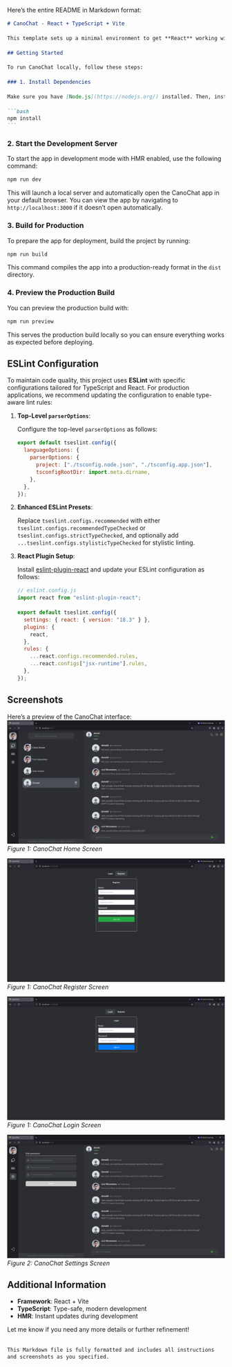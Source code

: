 Here’s the entire README in Markdown format:

````markdown
# CanoChat - React + TypeScript + Vite

This template sets up a minimal environment to get **React** working with **Vite**, **TypeScript**, and **HMR** (Hot Module Replacement). It also includes some initial **ESLint** rules for a consistent code style and improved development experience.

## Getting Started

To run CanoChat locally, follow these steps:

### 1. Install Dependencies

Make sure you have [Node.js](https://nodejs.org/) installed. Then, install the necessary dependencies by running:

```bash
npm install
```
````

### 2. Start the Development Server

To start the app in development mode with HMR enabled, use the following command:

```bash
npm run dev
```

This will launch a local server and automatically open the CanoChat app in your default browser. You can view the app by navigating to `http://localhost:3000` if it doesn’t open automatically.

### 3. Build for Production

To prepare the app for deployment, build the project by running:

```bash
npm run build
```

This command compiles the app into a production-ready format in the `dist` directory.

### 4. Preview the Production Build

You can preview the production build with:

```bash
npm run preview
```

This serves the production build locally so you can ensure everything works as expected before deploying.

## ESLint Configuration

To maintain code quality, this project uses **ESLint** with specific configurations tailored for TypeScript and React. For production applications, we recommend updating the configuration to enable type-aware lint rules:

1. **Top-Level `parserOptions`**:

   Configure the top-level `parserOptions` as follows:

   ```js
   export default tseslint.config({
     languageOptions: {
       parserOptions: {
         project: ["./tsconfig.node.json", "./tsconfig.app.json"],
         tsconfigRootDir: import.meta.dirname,
       },
     },
   });
   ```

2. **Enhanced ESLint Presets**:

   Replace `tseslint.configs.recommended` with either `tseslint.configs.recommendedTypeChecked` or `tseslint.configs.strictTypeChecked`, and optionally add `...tseslint.configs.stylisticTypeChecked` for stylistic linting.

3. **React Plugin Setup**:

   Install [eslint-plugin-react](https://github.com/jsx-eslint/eslint-plugin-react) and update your ESLint configuration as follows:

   ```js
   // eslint.config.js
   import react from "eslint-plugin-react";

   export default tseslint.config({
     settings: { react: { version: "18.3" } },
     plugins: {
       react,
     },
     rules: {
       ...react.configs.recommended.rules,
       ...react.configs["jsx-runtime"].rules,
     },
   });
   ```

## Screenshots

Here’s a preview of the CanoChat interface:
![CanoChat Login Screen](https://github.com/carellihoula/chat-frontend-reactjs/blob/master/public/images/canochat/home_page_canochat.png)  
_Figure 1: CanoChat Home Screen_

![CanoChat Login Screen](https://github.com/carellihoula/chat-frontend-reactjs/blob/master/public/images/canochat/register_page_canochat.png)  
_Figure 1: CanoChat Register Screen_

![CanoChat Login Screen](https://github.com/carellihoula/chat-frontend-reactjs/blob/master/public/images/canochat/login_page_canochat.png)  
_Figure 1: CanoChat Login Screen_

![CanoChat Chat Screen](https://github.com/carellihoula/chat-frontend-reactjs/blob/master/public/images/canochat/settings_page_canochat.png)  
_Figure 2: CanoChat Settings Screen_

## Additional Information

- **Framework**: React + Vite
- **TypeScript**: Type-safe, modern development
- **HMR**: Instant updates during development

Let me know if you need any more details or further refinement!

```

This Markdown file is fully formatted and includes all instructions and screenshots as you specified.
```

